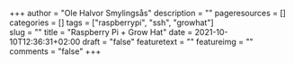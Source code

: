 +++
author = "Ole Halvor Smylingsås"
description = ""
pageresources = []
categories = []
tags = ["raspberrypi", "ssh", "growhat"]     
slug = ""
title = "Raspberry Pi + Grow Hat"
date = 2021-10-10T12:36:31+02:00
draft = "false"
featuretext = ""
featureimg = ""
comments = "false"
+++